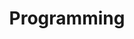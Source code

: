 ---
title: Programming
layout: tag
permalink: /posts-programming/
collection: posts
entries_layout: grid
classes: wide
author_profile: true
taxonomy: Programming
sidebar:
  nav: "programming"
---